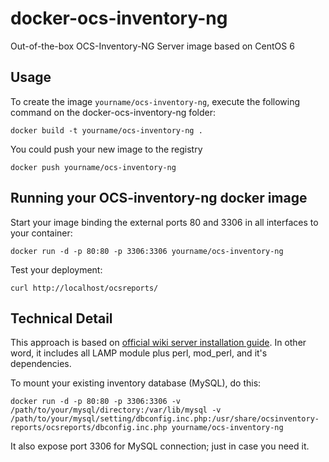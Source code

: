 docker-ocs-inventory-ng
=======================

Out-of-the-box OCS-Inventory-NG Server image based on CentOS 6

Usage
-----

To create the image `yourname/ocs-inventory-ng`, execute the following command on the docker-ocs-inventory-ng folder:

	docker build -t yourname/ocs-inventory-ng .

You could push your new image to the registry

	docker push yourname/ocs-inventory-ng


Running your OCS-inventory-ng docker image
------------------------------------------

Start your image binding the external ports 80 and 3306 in all interfaces to your container:

	docker run -d -p 80:80 -p 3306:3306 yourname/ocs-inventory-ng

Test your deployment:

	curl http://localhost/ocsreports/


Technical Detail
----------------

This approach is based on [official wiki server installation guide](http://wiki.ocsinventory-ng.org/index.php/Documentation:Server). In other word, it includes all LAMP module plus perl, mod_perl, and it's dependencies.

To mount your existing inventory database (MySQL), do this:

	docker run -d -p 80:80 -p 3306:3306 -v /path/to/your/mysql/directory:/var/lib/mysql -v  /path/to/your/mysql/setting/dbconfig.inc.php:/usr/share/ocsinventory-reports/ocsreports/dbconfig.inc.php yourname/ocs-inventory-ng
	
It also expose port 3306 for MySQL connection; just in case you need it.
